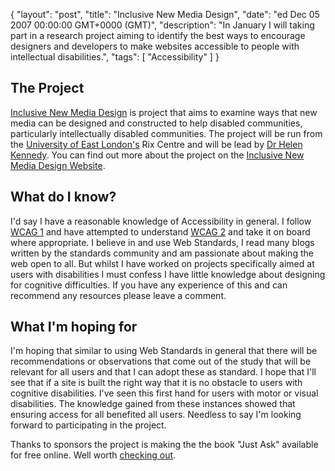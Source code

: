 {
  "layout": "post",
  "title": "Inclusive New Media Design",
  "date": "ed Dec 05 2007 00:00:00 GMT+0000 (GMT)",
  "description": "In January I will taking part in a research project aiming to identify the best ways to encourage designers and developers to make websites accessible to people with intellectual disabilities.",
  "tags": [
    "Accessibility"
  ]
}

## The Project

[Inclusive New Media Design][1] is project that aims to examine ways that new media can be designed and constructed to help disabled communities, particularly intellectually disabled communities. The project will be run from the [University of East London's][2] Rix Centre and will be lead by [Dr Helen Kennedy][3]. You can find out more about the project on the [Inclusive New Media Design Website][4].

## What do I know?

I'd say I have a reasonable knowledge of Accessibility in general. I follow [WCAG 1][5] and have attempted to understand [WCAG 2][6] and take it on board where appropriate. I believe in and use Web Standards, I read many blogs written by the standards community and am passionate about making the web open to all. But whilst I have worked on projects specifically aimed at users with disabilities I must confess I have little knowledge about designing for cognitive difficulties. If you have any experience of this and can recommend any resources please leave a comment.

## What I'm hoping for

I'm hoping that similar to using Web Standards in general that there will be recommendations or observations that come out of the study that will be relevant for all users and that I can adopt these as standard. I hope that I'll see that if a site is built the right way that it is no obstacle to users with cognitive disabilities. I've seen this first hand for users with motor or visual disabilities. The knowledge gained from these instances showed that ensuring access for all benefited all users. Needless to say I'm looking forward to participating in the project.

Thanks to sponsors the project is making the the book "Just Ask" available for free online. Well worth [checking out][7].

 [1]: http://www.inclusivenewmedia.org/
 [2]: http://www.uel.ac.uk/ssmcs/
 [3]: http://homepages.uel.ac.uk/H.M.T.Kennedy/
 [4]: http://www.inclusivenewmedia.org/home.xhtml
 [5]: http://www.w3.org/TR/WAI-WEBCONTENT/
 [6]: http://www.w3.org/TR/WCAG20/
 [7]: http://www.uiaccess.com/accessucd/
